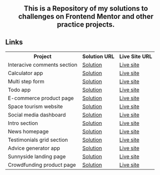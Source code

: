 
# <h2 align="center">This is a Repository of my solutions to challenges on Frontend Mentor and other practice projects.</h2>

## Links

<!-- ### Calculator app

- Solution URL: [Solution URL](https://www.frontendmentor.io/solutions/calculator-app-using-css-grid-flexbox-and-javascript-W6lGHxH9_h)
- Live Site URL: [Live site](https://calc-live.netlify.app)

### Multi step form

- Solution URL: [Solution URL](https://www.frontendmentor.io/solutions/multistep-form-YWjY9ctzuj)
- Live Site URL: [Live site](https://multistep-formlive.netlify.app)

### Todo app

- Solution URL: [Solution URL](https://your-solution-url.com)
- Live Site URL: [Live site URL](domiha-todo.netlify.app)

### E-commerce product page

- Solution URL: [Solution URL](https://www.frontendmentor.io/solutions/html-css-javascript-xtXH4w8QVl)
- Live Site URL: [Live site](https://e-com-product-page.netlify.app)

### Space tourism website

- Solution URL: [Solution URL](https://www.frontendmentor.io/solutions/space-tourism-multipage-website-uxKXi_S_rL)
- Live Site URL: [Live site](https://spacetourweb.netlify.app)

### Social media dashboard

- Solution URL: [Solution URL](https://www.frontendmentor.io/solutions/social-media-dashboard-using-css-grid-and-javascript-Wokd8pa3wa)
- Live Site URL: [Live site](https://socialdashboard-live.netlify.app)

### Intro section

- Solution URL: [Solution URL](https://www.frontendmentor.io/solutions/html-css-javascript-glTHvZo3wi)
- Live Site URL: [Live site URL](https://introsect.netlify.app)

### News homepage

- Solution URL: [Solution URL](https://www.frontendmentor.io/solutions/new-homepage-using-css-grid-PRYr8y_kZM)
- Live Site URL: [Live site](https://news-homepage-live.netlify.app)

### Testimonials grid section

- Solution URL: [Solution URL](https://www.frontendmentor.io/solutions/testimonials-section-using-css-grid-qlmLZ_dyET)
- Live Site URL: [Live site URL](https://grid-sec.netlify.app)

### Sunnyside landing page

- Solution URL: [Solution URL](https://www.frontendmentor.io/solutions/sunnyside-agency-landing-page-with-sass-and-javascript-kTSNM9BhOT)
- Live Site URL: [Live site URL](https://sunnyside-agency-live.netlify.app) -->


<table width="100%">
<tr>
    <th>Project</th>
    <th>Solution URL</th>
    <th>Live Site URL</th>
  </tr>
  <tr>
    <td>Interacive comments section</td>
    <td><a href="https://www.frontendmentor.io/solutions/"</a>Solution</td>
    <td><a href="https://comments-domiha.vercel.app/">Live site</a></td>
  </tr>
  <tr>
    <td>Calculator app</td>
    <td><a href="https://www.frontendmentor.io/solutions/calculator-app-using-css-grid-flexbox-and-javascript-W6lGHxH9_h">Solution</a></td>
    <td><a href="https://calc-live.netlify.app">Live site</a></td>
  </tr>
  <tr>
    <td>Multi step form</td>
    <td><a href="https://www.frontendmentor.io/solutions/multistep-form-YWjY9ctzuj">Solution</a></td>
    <td><a href="https://multistep-formlive.netlify.app">Live site</a></td>
  </tr>
  <tr>
    <td>Todo app</td>
    <td><a href="https://your-solution-url.com">Solution</a></td>
    <td><a href="https://domiha-todo.netlify.app">Live site</a></td>
  </tr>
  <tr>
    <td>E-commerce product page</td>
    <td><a href="https://www.frontendmentor.io/solutions/html-css-javascript-xtXH4w8QVl">Solution</a></td>
    <td><a href="https://e-com-product-page.netlify.app">Live site</a></td>
  </tr>
  <tr>
    <td>Space tourism website</td>
    <td><a href="https://www.frontendmentor.io/solutions/space-tourism-multipage-website-uxKXi_S_rL">Solution</a></td>
    <td><a href="https://spacetourweb.netlify.app">Live site</a></td>
  </tr>
  <tr>
    <td>Social media dashboard</td>
    <td><a href="https://www.frontendmentor.io/solutions/social-media-dashboard-using-css-grid-and-javascript-Wokd8pa3wa">Solution</a></td>
    <td><a href="https://socialdashboard-live.netlify.app">Live site</a></td>
  </tr>
  <tr>
    <td>Intro section</td>
    <td><a href="https://www.frontendmentor.io/solutions/html-css-javascript-glTHvZo3wi">Solution</a></td>
    <td><a href="https://introsect.netlify.app">Live site</a></td>
  </tr>
  <tr>
    <td>News homepage</td>
    <td><a href="https://www.frontendmentor.io/solutions/new-homepage-using-css-grid-PRYr8y_kZM">Solution</a></td>
    <td><a href="https://news-homepage-live.netlify.app">Live site</a></td>
  </tr>
  <tr>
    <td>Testimonials grid section</td>
    <td><a href="https://www.frontendmentor.io/solutions/testimonials-section-using-css-grid-qlmLZ_dyET">Solution</a></td>
    <td><a href="https://grid-sec.netlify.app">Live site</a></td>
  </tr>
  <tr>
    <td>Advice generator app</td>
    <td><a href="https://www.frontendmentor.io/solutions/advice-generator-app-using-sass-and-javascript-OH9U-_LayG">Solution</a></td>
    <td><a href="https://advice-generator-app-live.netlify.app/">Live site</a></td>
  </tr>
  <tr>
    <td> Sunnyside landing page</td>
    <td><a href="https://www.frontendmentor.io/solutions/sunnyside-agency-landing-page-with-sass-and-javascript-kTSNM9BhOT">Solution</a></td>
    <td><a href="https://sunnyside-agency-live.netlify.app">Live site</a></td>
  </tr>
  <tr>
    <td> Crowdfunding product page</td>
    <td><a href="https://www.frontendmentor.io/solutions/crowdfundingproductpage-using-react-sass-headlessui-CJebLDKgG7">Solution</a></td>
    <td><a href="https://mastercraft-page.netlify.app">Live site</a></td>
  </tr>
</table>

